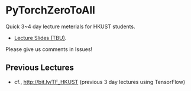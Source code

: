 # PyTorchZeroToAll
Quick 3~4 day lecture meterials for HKUST students.  

* [Lecture Slides (TBU)](MLDL%20for%20Everyone%20with%20PyTorch.pdf). 

Please give us comments in Issues!

## Previous Lectures 
* cf., http://bit.ly/TF_HKUST (previous 3 day lectures using TensorFlow)

